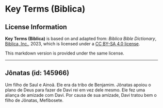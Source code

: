 # Key Terms (Biblica)

## License Information

**Key Terms (Biblica)** is based on and adapted from: _Biblica Bible Dictionary_, [Biblica, Inc.](https://www.biblica.com/), 2023, which is licensed under a [CC BY-SA 4.0 license](https://creativecommons.org/licenses/by-sa/4.0/legalcode.en).

This markdown version is provided under the same license.



--------------------------------

## Jônatas (id: 145966)

Um filho de Saul e Ainoã. Ele era da tribo de Benjamim. Jônatas apoiou o plano de Deus para fazer de Davi rei em vez dele mesmo. Ele fez uma aliança de amizade com Davi. Por causa de sua amizade, Davi tratou bem o filho de Jônatas, Mefibosete.


